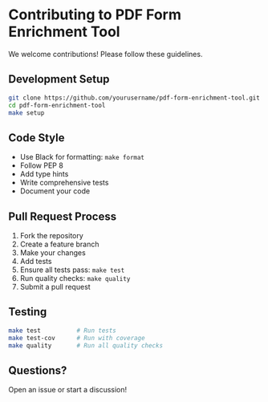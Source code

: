 # Contributing to PDF Form Enrichment Tool

We welcome contributions! Please follow these guidelines.

## Development Setup

```bash
git clone https://github.com/yourusername/pdf-form-enrichment-tool.git
cd pdf-form-enrichment-tool
make setup
```

## Code Style

- Use Black for formatting: `make format`
- Follow PEP 8
- Add type hints
- Write comprehensive tests
- Document your code

## Pull Request Process

1. Fork the repository
2. Create a feature branch
3. Make your changes
4. Add tests
5. Ensure all tests pass: `make test`
6. Run quality checks: `make quality`
7. Submit a pull request

## Testing

```bash
make test          # Run tests
make test-cov      # Run with coverage
make quality       # Run all quality checks
```

## Questions?

Open an issue or start a discussion!
